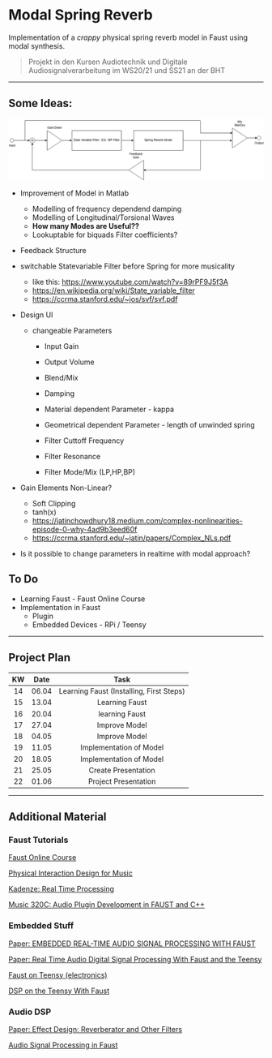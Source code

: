 # Modal Spring Reverb

Implementation of a *crappy* physical spring reverb model in Faust using modal synthesis.

>Projekt in den Kursen Audiotechnik und Digitale Audiosignalverarbeitung im WS20/21 und SS21 an der BHT

---

## Some Ideas:

![Blockdiagram](https://raw.githubusercontent.com/monodon-monoceros/modal_spring_reverb/main/SpringReverb_blockdiagram.png)


* Improvement of Model in Matlab
   * Modelling of frequency dependend damping
   * Modelling of Longitudinal/Torsional Waves
   * **How many Modes are Useful??**
   * Lookuptable for biquads Filter coefficients?
* Feedback Structure
* switchable Statevariable Filter before Spring for more musicality
  * like this: https://www.youtube.com/watch?v=89rPF9J5f3A    
  * https://en.wikipedia.org/wiki/State_variable_filter
  * https://ccrma.stanford.edu/~jos/svf/svf.pdf
* Design UI
  * changeable Parameters
    * Input Gain
    * Output Volume
    * Blend/Mix
    
    * Damping
    * Material dependent Parameter - kappa
    * Geometrical dependent Parameter - length of unwinded spring

    * Filter Cuttoff Frequency
    * Filter Resonance
    * Filter Mode/Mix (LP,HP,BP)   


* Gain Elements Non-Linear?
  * Soft Clipping
  * tanh(x)
  * https://jatinchowdhury18.medium.com/complex-nonlinearities-episode-0-why-4ad9b3eed60f
  * https://ccrma.stanford.edu/~jatin/papers/Complex_NLs.pdf
    
* Is it possible to change parameters in realtime with modal approach?   


## To Do

* Learning Faust - Faust Online Course
* Implementation in Faust
   * Plugin
   * Embedded Devices - RPi / Teensy

---
## Project Plan

| KW | Date   | Task                                              |
|:-: | :-:	  | :-:	                                              |
| 14 | 06.04 	| Learning Faust (Installing, First Steps) 	        |
| 15 | 13.04  | Learning Faust 	                                  |
| 16 | 20.04  | learning Faust 	                                  |
| 17 | 27.04  | Improve Model  	                                  |
| 18 | 04.05  | Improve Model  	                                  |
| 19 | 11.05  | Implementation of Model                           |
| 20 | 18.05  | Implementation of Model                           |   
| 21 | 25.05  | Create Presentation                               |
| 22 | 01.06  | Project Presentation                              |

---
## Additional Material

### Faust Tutorials

[Faust Online Course](https://ccrma.stanford.edu/~rmichon/faustWorkshops/course2015/)

[Physical Interaction Design for Music](https://ccrma.stanford.edu/courses/250a/)

[Kadenze: Real Time Processing](https://www.kadenze.com/courses/real-time-audio-signal-processing-in-faust/info)

[Music 320C: Audio Plugin Development in FAUST and C++](https://ccrma.stanford.edu/~jos/intro320c/Schedule.html)

### Embedded Stuff

[Paper: EMBEDDED REAL-TIME AUDIO SIGNAL PROCESSING WITH FAUST](https://ifc20.sciencesconf.org/321070/document)

[Paper: Real Time Audio Digital Signal Processing With Faust and the Teensy](http://smc2019.uma.es/articles/S1/S1_03_SMC2019_paper.pdf)

[Faust on Teensy (electronics)](https://ccrma.stanford.edu/courses/250a-spring-2021/labs/2/)

[DSP on the Teensy With Faust](https://faustdoc.grame.fr/tutorials/teensy/)

### Audio DSP

[Paper: Effect Design: Reverberator and Other Filters](https://ccrma.stanford.edu/~dattorro/EffectDesignPart1.pdf)

[Audio Signal Processing in Faust](https://ccrma.stanford.edu/~jos/aspf/aspf.pdf)
